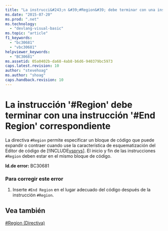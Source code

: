 ```yaml
---
title: "La instrucci&#243;n &#39;#Region&#39; debe terminar con una instrucci&#243;n &#39;#End Region&#39; correspondiente | Microsoft Docs"
ms.date: "2015-07-20"
ms.prod: ".net"
ms.technology: 
  - "devlang-visual-basic"
ms.topic: "article"
f1_keywords: 
  - "bc30681"
  - "vbc30681"
helpviewer_keywords: 
  - "BC30681"
ms.assetid: 05a0402b-da68-4ab8-b6d6-940379bc5973
caps.latest.revision: 10
author: "stevehoag"
ms.author: "shoag"
caps.handback.revision: 10
---
```

# La instrucci&#243;n &#39;#Region&#39; debe terminar con una instrucci&#243;n &#39;#End Region&#39; correspondiente
La directiva `#Region` permite especificar un bloque de código que puede expandir o contraer cuando use la característica de esquematización del Editor de código de [!INCLUDE[vsprvs](../../csharp/includes/vsprvs-md.md)]. El inicio y fin de las instrucciones `#Region` deben estar en el mismo bloque de código.  
  
 **Id.de error:** BC30681  
  
### Para corregir este error  
  
1.  Inserte `#End Region` en el lugar adecuado del código después de la instrucción `#Region`.  
  
## Vea también  
 [\#Region \(Directiva\)](../../visual-basic/language-reference/directives/region-directive.md)